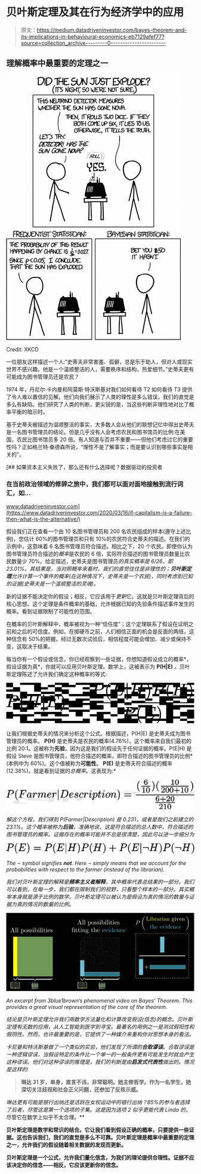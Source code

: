 # 贝叶斯定理及其在行为经济学中的应用

> 原文：<https://medium.datadriveninvestor.com/bayes-theorem-and-its-implications-in-behavioural-economics-eb7129afef77?source=collection_archive---------0----------------------->

## 理解概率中最重要的定理之一

![](img/de953ab4d31a743e5e4d6dc1941c2929.png)

Credit: XKCD

一位朋友这样描述一个人:“史蒂夫非常害羞、孤僻，总是乐于助人，但对人或现实世界不感兴趣。他是一个温顺整洁的人，需要秩序和结构，热爱细节。”史蒂夫更有可能成为图书管理员还是农民？

1974 年，丹尼尔·卡内曼和阿莫斯·特沃斯基对我们如何看待 T2 如何看待 T3 提供了令人难以置信的见解。他们向我们展示了人类的理性是多么错误，我们的直觉是多么有缺陷。他们研究了人类的判断，更尖锐的是，当这些判断非理性地对比了概率平衡的暗示时。

基于史蒂夫被描述为温顺整洁的事实，大多数人会从他们的联想记忆中得出史蒂夫是一名图书管理员的结论。但是几乎没有人会考虑农民和图书馆员的比例:在美国，农民比图书馆员多 20 倍。有人知道与否并不重要——但他们考虑过它的重要性吗？正如格兰特·桑德森所说，“理性不是了解事实；而是要认识到哪些事实是相关的”。

[](https://www.datadriveninvestor.com/2020/03/16/if-capitalism-is-a-failure-then-what-is-the-alternative/) [## 如果资本主义失败了，那么还有什么选择呢？数据驱动的投资者

### 在当前政治领域的修辞之旅中，我们都可以面对面地接触到流行词汇，如…

www.datadriveninvestor.com](https://www.datadriveninvestor.com/2020/03/16/if-capitalism-is-a-failure-then-what-is-the-alternative/) 

假设我们正在查看一个由 10 名图书管理员和 200 名农民组成的样本(遵守上述比例)，您估计 60%的图书管理员和只有 10%的农民符合史蒂夫的描述。在我们的示例中，这意味着 6 名图书管理员符合描述。相比之下，20 个农民。即使你认为图书管理员符合描述的*概率*是农民的 6 倍，实际符合描述的图书管理员数量比农民数量少 70%。给定描述，史蒂夫是图书管理员*的真实概率是 6/26，即 23.01%。其结果是，当对照概率来看时，我们的直觉往往是非理性的；**贝叶斯定理**允许计算一个事件的概率(在这种情况下，史蒂夫是一个农民)，同时考虑到已知的证据(史蒂夫是一个温顺整洁的灵魂)。*

新的证据不能决定你的假设；相反，它应该用于*更新*它。这就是贝叶斯定理背后的核心思想。这个定理是条件概率的基础，允许根据已知的先验条件描述事件发生的概率。看到证据限制了可能性的范围。

在概率的贝叶斯解释中，概率被视为一种“信任度”；这个定理联系了假设在证明之前和之后的可信度。例如，在掷硬币之前，人们相信正面的机会是反面的两倍，这种信念有 50%的把握。经过无数次试验后，相信程度可能会增加、减少或保持不变，这取决于结果。

每当你有一个假设或信念，你已经观察到一些证据，你想知道假设成立的概率*，假设证据为真*，你就可以应用贝叶斯定理。数学上，这被表示为 **P(H|E)** 。贝叶斯定理陈述了允许我们确定这种概率的等式:

![](img/4dba4decc1070dec6a49127bb63f8c49.png)

让我们根据史蒂夫的情况来分析这个公式。根据描述，P(H|E) 是史蒂夫成为图书管理员的概率。 **P(H)** 是史蒂夫是农民的概率(4.76%)，这个概率来自我们最初的比例 20:1。这被称为**先验**，因为这是我们的假设先于任何证据的概率。P(E|H) 是假设 Steve 是图书管理员，他符合描述的概率，即符合描述的图书管理员的比例*(本例中为 60%)。这个值被称为**可能性**。 **P(E)** 是史蒂夫符合描述的概率(12.38%)。就是看到证据的*总概率*。这表现为:*

*![](img/a49688531a35488dbe04bcc2019ee114.png)*

*解这个方程，我们得到 P(Farmer|Description) 是 0.231，或者是我们之前建立的 23.1%。这个概率被称为**后验**。准确地说，这是符合描述的总人数中，符合描述的图书管理员的概率。证据存在的概率可能并不总是很清楚，因此可以进一步细分为*

*![](img/c0fb08f37aeb3f4c2b12b9673f4f73ff.png)*

*The ¬ symbol signifies **not**. Here ¬ simply means that we account for the probabilities with respect to the farmer (instead of the librarian).*

*我们对贝叶斯定理的解释是**频率主义者解释**，其中概率代表总结果的一部分。我们可以看到，在每一步，我们都在限制我们的视野，只看整个样本的一部分。其实概率本身就是源于比例的数学。贝叶斯定理可以被认为是假设为真的情况的数量与证据为真的情况的数量的比例。*

*![](img/3921ac0a3cac8f6f924b8290b2f5c275.png)*

*An excerpt from 3blue1brown’s phenomenal video on Bayes’ Theorem. This provides a great visual representation of the core of the theorem.*

*结论是贝叶斯定理允许我们用数学方法量化和计算改变假设(信念)的概念。贝叶斯定理有无数的应用，从人工智能到医学到寻宝。最著名的用例之一是测试假阳性和假阴性。然而，也许最重要的是，它提供了一种媒介来重构你对思想本身的看法。*

*卡尼曼和特沃斯基做了一个类似的实验，他们发现了所谓的**合取谬误**。合取谬误是一种逻辑谬误，当假设特定的条件比一个单一的一般条件更有可能发生时就会产生这种谬误。他们对这种谬误的推理是，我们的判断是由**启发式代表性**做出的。情况是这样的:*

> **琳达 31 岁，单身，直言不讳，非常聪明。她主修哲学。作为一名学生，她深切关注歧视和社会正义问题，还参加了反核示威。**

*琳达更有可能是银行出纳还是活跃在女权运动中的银行出纳？85%的参与者选择了后者，尽管这是第一个选项的子集。这是因为选项 2 似乎更能代表 Linda 的*，尽管它在数学上似乎不太合理。**

**贝叶斯定理是数学和常识的结合。它让我们看到假设正确的概率，只要提供一些证据。这也告诉我们，我们的直觉是多么不可靠。贝叶斯定理是概率中最重要的定理之一，允许我们的假设随着相关数据的发现而更新。**

**贝叶斯定理是一个公式，允许我们量化信念，为我们的理论提供合理性。证据不应该决定你的信念——相反，它应该更新你的信念。**